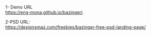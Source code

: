 
1- Demo URL<br>
https://eng-mona.github.io/bazinger/.

2-PSD URL:<br>
https://designsmaz.com/freebies/bazinger-free-psd-landing-page/
